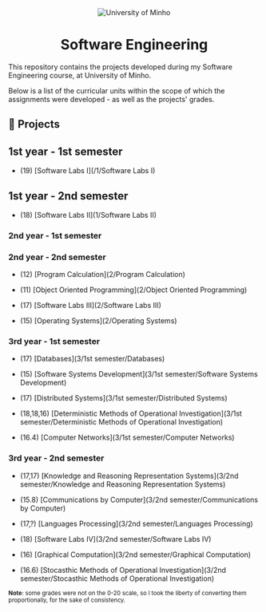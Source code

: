 <div align="center">
  <img src="https://www.eng.uminho.pt/SiteAssets/Logo.PNG" alt="University of Minho">
  <br>
</div>

<div align="center">
	<h1><strong>Software Engineering</strong></h1>
</div>

This repository contains the projects developed during my Software Engineering course, at University of Minho.

Below is a list of the curricular units within the scope of which the assignments were developed - as well as the projects' grades.

## :memo: Projects

## 1st year - 1st semester

  * (19) [Software Labs I](/1/Software Labs I)

## 1st year - 2nd semester

  * (18)  [Software Labs II](1/Software Labs II)

### 2nd year - 1st semester

### 2nd year - 2nd semester

  * (12) [Program Calculation](2/Program Calculation)

  * (11) [Object Oriented Programming](2/Object Oriented Programming)

  * (17) [Software Labs III](2/Software Labs III)

  * (15) [Operating Systems](2/Operating Systems)

### 3rd year - 1st semester

  * (17) [Databases](3/1st semester/Databases)

  * (15) [Software Systems Development](3/1st semester/Software Systems Development)

  * (17) [Distributed Systems](3/1st semester/Distributed Systems)

  * (18,18,16) [Deterministic Methods of Operational Investigation](3/1st semester/Deterministic Methods of Operational Investigation)

  * (16.4) [Computer Networks](3/1st semester/Computer Networks)


### 3rd year - 2nd semester

  * (17,17) [Knowledge and Reasoning Representation Systems](3/2nd semester/Knowledge and Reasoning Representation Systems)

  * (15.8) [Communications by Computer](3/2nd semester/Communications by Computer)

  * (17,?) [Languages Processing](3/2nd semester/Languages Processing)

  * (18) [Software Labs IV](3/2nd semester/Software Labs IV)

  * (16) [Graphical Computation](3/2nd semester/Graphical Computation)

  * (16.6) [Stocasthic Methods of Operational Investigation](3/2nd semester/Stocasthic Methods of Operational Investigation)

<sup>**Note**: some grades were not on the 0-20 scale, so I took the liberty of converting them proportionally, for the sake of consistency.</sup>
